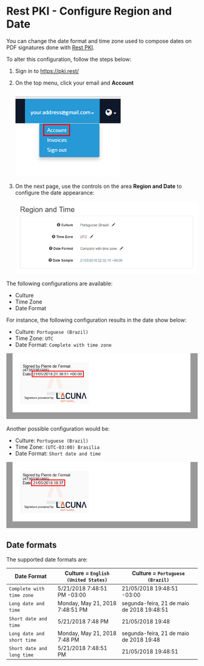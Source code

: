 ﻿# Rest PKI - Configure Region and Date

You can change the date format and time zone used to compose dates on PDF signatures done with [Rest PKI](index.md).

To alter this configuration, follow the steps below:

1. Sign in to https://pki.rest/
1. On the top menu, click your email and **Account**

   ![Image name](../../../images/rest-pki/access-account-settings.png)

1. On the next page, use the controls on the area **Region and Date** to configure the date appearance:

   ![Image name](../../../images/rest-pki/region-and-time.png)

The following configurations are available:

* Culture
* Time Zone
* Date Format

For instance, the following configuration results in the date show below:

* Culture: `Portuguese (Brazil)`
* Time Zone: `UTC`
* Date Format: `Complete with time zone`

![Image name](../../../images/rest-pki/pdf-date-utc-long.png)

Another possible configuration would be:

* Culture: `Portuguese (Brazil)`
* Time Zone: `(UTC-03:00) Brasilia`
* Date Format: `Short date and time`

![Image name](../../../images/rest-pki/pdf-date-brasilia-short.png)

## Date formats

The supported date formats are:

Date Format                | Culture = `English (United States)`        | Culture = `Portuguese (Brazil)`
-------------------------- | ------------------------------------------ | -------------------------------------
`Complete with time zone`  | 5/21/2018 7:48:51 PM -03:00                | 21/05/2018 19:48:51 -03:00
`Long date and time`       | Monday, May 21, 2018 7:48:51 PM            | segunda-feira, 21 de maio de 2018 19:48:51
`Short date and time`      | 5/21/2018 7:48 PM                          | 21/05/2018 19:48
`Long date and short time` | Monday, May 21, 2018 7:48 PM               | segunda-feira, 21 de maio de 2018 19:48    
`Short date and long time` | 5/21/2018 7:48:51 PM                       | 21/05/2018 19:48:51                        
